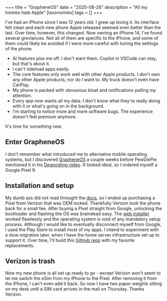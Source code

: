 +++
title = "GrapheneOS"
date = "2025-08-26"
description = "All my homies hate Apple"
[taxonomies]
tags = []
+++

I've had an iPhone since I was 12 years old. I grew up loving it. Its interface felt clean and each new phone Apple released seemed even better than the last. Over time, however, this changed. Now owning an iPhone 14, I've found several greviances. Not all of them are specific to the iPhone, and some of them could likely be avoided if I were more careful with tuning the settings of the phone.

- AI features piss me off. I don't want them. Copilot in VSCode can stay, but that's about it.
- I can't sideload apps easily.
- The core features only work well with other Apple products. I don't own any other Apple products, nor do I want to. My truck doesn't even have CarPlay.
- My phone is packed with obnoxious bloat and notifications pulling my attention.
- Every app now wants all my data. I don't know what they're really doing with it or what's going on in the background.
- I'm starting to notice more and more software bugs. The experience doesn't feel premium anymore.

It's time for something new.

## Enter GrapheneOS

I don't remember what introduced me to alternative mobile operating systems, but I discovered [GrapheneOS](https://grapheneos.org/) a couple weeks before PewDiePie mentioned it in his [Degoogling video](https://www.youtube.com/watch?v=u_Lxkt50xOg). It looked ideal, so I ordered myself a Google Pixel 9.

## Installation and setup

My dumb ass did not read throught the [docs](https://grapheneos.org/faq#supported-devices), so I ended up purchasing a Pixel from Verizon that was OEM locked. Thankfully Verizon took the phone back for a small fee. After buying a Pixel straight from Google, unlocking the bootloader and flashing the OS was braindead easy. The [web installer](https://grapheneos.org/install/web) worked flawlessly and the operating system is void of any mandatory setup process. Although I would like to eventually disconnect myself from Google, I used the Play Store to install most of my apps. I intend to experiment with a slow migration later, when I have the home server infrastructure set up to support it. Over time, I'll build this [GitHub repo](https://github.com/CYoung2024/apks) with my favorite replacements.

## Verizon is trash

Now my new phone is all set up ready to go - except Verizon won't seem to let me switch the eSim from my iPhone to the Pixel. After removing it from the iPhone, I can't even add it back. So now I have two paper weights sitting on my desk until a SIM card arrives in the mail on Thursday. Thanks Verizon.
